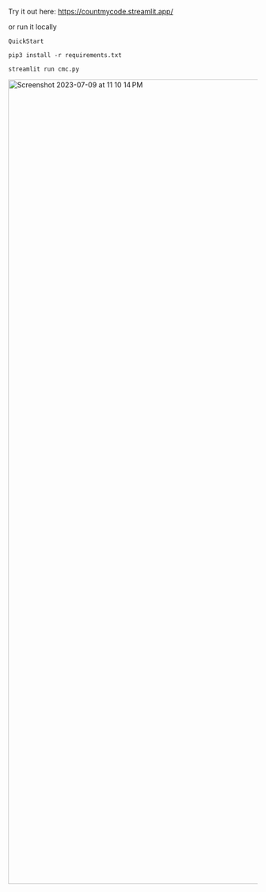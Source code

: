 Try it out here: https://countmycode.streamlit.app/

or run it locally

`QuickStart`

```
pip3 install -r requirements.txt
```

```
streamlit run cmc.py
```

<img width="1622" alt="Screenshot 2023-07-09 at 11 10 14 PM" src="https://github.com/NoDataFound/CMC/assets/3261849/28ac55c7-1759-428c-a44f-cc07b7a10572">
